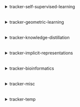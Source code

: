 
<details>
<summary>tracker-self-supervised-learning</summary>
<br>

| Repository Name                                                                         |
|:----------------------------------------------------------------------------------------|
| [dino](https://github.com/SauravMaheshkar/dino)                                         |
| [Self-Supervised-Learning](https://github.com/SauravMaheshkar/Self-Supervised-Learning) |
| [SSL-Graphs](https://github.com/SauravMaheshkar/SSL-Graphs)                             |

</details>
<br>
<br>

<details>
<summary>tracker-geometric-learning</summary>
<br>

| Repository Name                                                                           |
|:------------------------------------------------------------------------------------------|
| [Graph-Property-Prediction](https://github.com/SauravMaheshkar/Graph-Property-Prediction) |
| [GraphMLP-Flax](https://github.com/SauravMaheshkar/GraphMLP-Flax)                         |
| [Link-Property-Prediction](https://github.com/SauravMaheshkar/Link-Property-Prediction)   |
| [Node-Property-Prediction](https://github.com/SauravMaheshkar/Node-Property-Prediction)   |
| [SSL-Graphs](https://github.com/SauravMaheshkar/SSL-Graphs)                               |

</details>
<br>
<br>

<details>
<summary>tracker-knowledge-distillation</summary>
<br>

| Repository Name                                                                     |
|:------------------------------------------------------------------------------------|
| [gMLP](https://github.com/SauravMaheshkar/gMLP)                                     |
| [Knowledge-Distillation](https://github.com/SauravMaheshkar/Knowledge-Distillation) |

</details>
<br>
<br>

<details>
<summary>tracker-implicit-representations</summary>
<br>

| Repository Name                                 |
|:------------------------------------------------|
| [NeRF](https://github.com/SauravMaheshkar/NeRF) |

</details>
<br>
<br>

<details>
<summary>tracker-bioinformatics</summary>
<br>

| Repository Name                                                                         |
|:----------------------------------------------------------------------------------------|
| [gMLP](https://github.com/SauravMaheshkar/gMLP)                                         |
| [Radiology-Classification](https://github.com/SauravMaheshkar/Radiology-Classification) |

</details>
<br>
<br>

<details>
<summary>tracker-misc</summary>
<br>

| Repository Name                                                                                 |
|:------------------------------------------------------------------------------------------------|
| [binary-exploitation-template](https://github.com/SauravMaheshkar/binary-exploitation-template) |
| [Compressed-DNNs-Forget](https://github.com/SauravMaheshkar/Compressed-DNNs-Forget)             |
| [dotfiles](https://github.com/SauravMaheshkar/dotfiles)                                         |
| [egnn](https://github.com/SauravMaheshkar/egnn)                                                 |
| [flax-package-template](https://github.com/SauravMaheshkar/flax-package-template)               |
| [Hot-Dog-Not-Hot-Dog](https://github.com/SauravMaheshkar/Hot-Dog-Not-Hot-Dog)                   |
| [kaggle](https://github.com/SauravMaheshkar/kaggle)                                             |
| [Lane-Detection-PyTorch](https://github.com/SauravMaheshkar/Lane-Detection-PyTorch)             |
| [meta-pretraining](https://github.com/SauravMaheshkar/meta-pretraining)                         |
| [Personal-Notes](https://github.com/SauravMaheshkar/Personal-Notes)                             |
| [python-template](https://github.com/SauravMaheshkar/python-template)                           |
| [repos-tracker](https://github.com/SauravMaheshkar/repos-tracker)                               |
| [rtdl](https://github.com/SauravMaheshkar/rtdl)                                                 |
| [SauravMaheshkar](https://github.com/SauravMaheshkar/SauravMaheshkar)                           |
| [sauravmaheshkar.github.io](https://github.com/SauravMaheshkar/sauravmaheshkar.github.io)       |

</details>
<br>
<br>

<details>
<summary>tracker-temp</summary>
<br>

| Repository Name                                                           |
|:--------------------------------------------------------------------------|
| [flax](https://github.com/SauravMaheshkar/flax)                           |
| [geoopt](https://github.com/SauravMaheshkar/geoopt)                       |
| [ivy](https://github.com/SauravMaheshkar/ivy)                             |
| [jaxopt](https://github.com/SauravMaheshkar/jaxopt)                       |
| [kfac-jax](https://github.com/SauravMaheshkar/kfac-jax)                   |
| [nerfstudio](https://github.com/SauravMaheshkar/nerfstudio)               |
| [pytorch_geometric](https://github.com/SauravMaheshkar/pytorch_geometric) |
| [t5x](https://github.com/SauravMaheshkar/t5x)                             |
| [trax](https://github.com/SauravMaheshkar/trax)                           |

</details>
<br>
<br>
